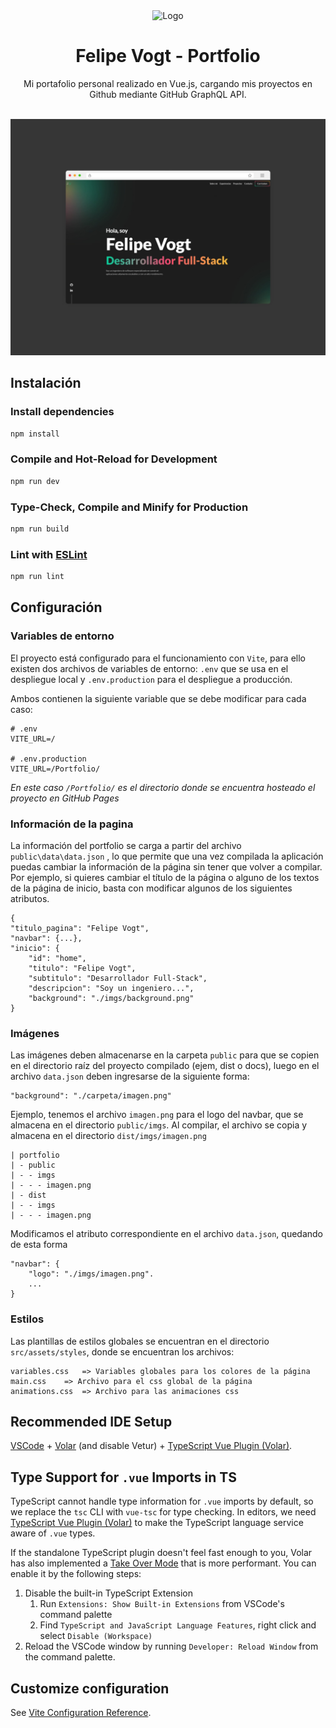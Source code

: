 <div align="center">
  <img alt="Logo" src="https://raw.githubusercontent.com/felipevogtf/Portfolio/main/public/favicon.svg" width="100" />
</div>
<h1 align="center">
  Felipe Vogt - Portfolio
</h1>

<div align="center">
Mi portafolio personal realizado en Vue.js, cargando mis proyectos en Github mediante GitHub GraphQL API.
</div>
</br>

<a href="https://felipevogtf.github.io/Github-Portfolio/" rel="noopener noreferrer" target="_blank">![demo](https://raw.githubusercontent.com/felipevogtf/Github-Portfolio/main/public/demo.jpg)</a>

## Instalación

### Install dependencies

```sh
npm install
```

### Compile and Hot-Reload for Development

```sh
npm run dev
```

### Type-Check, Compile and Minify for Production

```sh
npm run build
```

### Lint with [ESLint](https://eslint.org/)

```sh
npm run lint
```

## Configuración

### Variables de entorno
El proyecto está configurado para el funcionamiento con `Vite`, para ello existen dos archivos de variables de entorno:
`.env` que se usa en el despliegue local y `.env.production` para el despliegue a producción.

Ambos contienen la siguiente variable que se debe modificar para cada caso:
```
# .env
VITE_URL=/

# .env.production
VITE_URL=/Portfolio/
```
*En este caso `/Portfolio/` es el directorio donde se encuentra hosteado el proyecto en GitHub Pages*

### Información de la pagina

La información del portfolio se carga a partir del archivo `public\data\data.json` , lo que permite que una vez compilada la aplicación puedas cambiar la información de la página sin tener que volver a compilar. 
Por ejemplo, si quieres cambiar el título de la página o alguno de los textos de la página de inicio, basta con modificar algunos de los siguientes atributos.
```
{
"titulo_pagina": "Felipe Vogt",
"navbar": {...},
"inicio": {
	"id": "home",
	"titulo": "Felipe Vogt",
	"subtitulo": "Desarrollador Full-Stack",
	"descripcion": "Soy un ingeniero...",
	"background": "./imgs/background.png"
}
```
### Imágenes

Las imágenes deben almacenarse en la carpeta `public` para que se copien en el directorio raíz del proyecto compilado (ejem, dist o docs), luego en el archivo `data.json` deben ingresarse de la siguiente forma:
```
"background": "./carpeta/imagen.png"
```

Ejemplo, tenemos el archivo `imagen.png` para el logo del navbar, que se almacena en el directorio `public/imgs`. Al compilar, el archivo se copia y almacena en el directorio `dist/imgs/imagen.png`
```
| portfolio
| - public
| - - imgs
| - - - imagen.png
| - dist
| - - imgs
| - - - imagen.png
``` 
Modificamos el atributo correspondiente en el archivo `data.json`, quedando de esta forma
```
"navbar": {
	"logo": "./imgs/imagen.png".
	...
}
```

### Estilos

Las plantillas de estilos globales se encuentran en el directorio `src/assets/styles`, donde se encuentran los archivos:

```
variables.css 	=> Variables globales para los colores de la página
main.css 	=> Archivo para el css global de la página
animations.css 	=> Archivo para las animaciones css
```

## Recommended IDE Setup

[VSCode](https://code.visualstudio.com/) + [Volar](https://marketplace.visualstudio.com/items?itemName=Vue.volar) (and disable Vetur) + [TypeScript Vue Plugin (Volar)](https://marketplace.visualstudio.com/items?itemName=Vue.vscode-typescript-vue-plugin).

## Type Support for `.vue` Imports in TS

TypeScript cannot handle type information for `.vue` imports by default, so we replace the `tsc` CLI with `vue-tsc` for type checking. In editors, we need [TypeScript Vue Plugin (Volar)](https://marketplace.visualstudio.com/items?itemName=Vue.vscode-typescript-vue-plugin) to make the TypeScript language service aware of `.vue` types.

If the standalone TypeScript plugin doesn't feel fast enough to you, Volar has also implemented a [Take Over Mode](https://github.com/johnsoncodehk/volar/discussions/471#discussioncomment-1361669) that is more performant. You can enable it by the following steps:

1. Disable the built-in TypeScript Extension
    1) Run `Extensions: Show Built-in Extensions` from VSCode's command palette
    2) Find `TypeScript and JavaScript Language Features`, right click and select `Disable (Workspace)`
2. Reload the VSCode window by running `Developer: Reload Window` from the command palette.

## Customize configuration

See [Vite Configuration Reference](https://vitejs.dev/config/).


